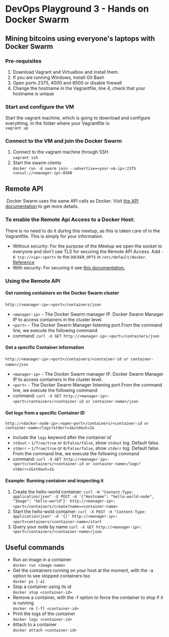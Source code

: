 # DevOps Playground 3 - Hands on Docker Swarm
## Mining bitcoins using everyone's laptops with Docker Swarm

### Pre-requisites
1. Download Vagrant and Virtualbox and install them.   
2. If you are running Windows, install Git Bash
3. Open ports 2375, 4000 and 8500 or disable firewall
4. Change the hostname in the Vagrantfile, line 4, check that your hostname is unique


### Start and configure the VM
Start the vagrant machine, which is going to download and configure everything. In the folder where your Vagrantfile is:  
`vagrant up`


### Connect to the VM and join the Docker Swarm
1. Connect to the vagrant machine through SSH  
  `vagrant ssh`
2. Start the swarm clients   
`docker run -d swarm join --advertise=<your-vm-ip>:2375 consul://<manager-ip>:8500`


## Remote API
​
Docker Swarm uses the same API calls as Docker. Visit [the API documentation](https://docs.docker.com/engine/reference/api) to get more details.
​
### To enable the Remote Api Access to a Docker Host:
There is no need to do it during this meetup, as this is taken care of in the Vagrantfile. This is simply for your information.
* Without security: For the purpose of the Meetup we open the socket to everyone and don't use TLS for securing the Remote API Access.
Add `-H tcp://<ip>:<port>` to the `DOCKER_OPTS` in `/etc/default/docker`.  
[Reference](http://www.virtuallyghetto.com/2014/07/quick-tip-how-to-enable-docker-remote-api.html)
* With security: For securing it see [this documentation.](https://coreos.com/os/docs/latest/customizing-docker.html)
​

### Using the Remote API
#### Get running containers on the Docker Swarm cluster
​
`http://<manager-ip>:<port>/containers/json`
* `<manager-ip>` - The Docker Swarm manager IP. Docker Swarm Manager IP to access containers in the cluster level.
* `<port>` - The Docker Swarm Manager listening port.
​
From the command line, we execute the following command
* command: `curl -X GET http://<manager-ip>:<port>/containers/json`
​

#### Get a specific Container information
​
`http://<manager-ip>:<port>/containers/<container-id or container-name>/json`
​
* `<manager-ip>` - The Docker Swarm manager IP. Docker Swarm Manager IP to access containers in the cluster level.
* `<port>` - The Docker Swarm Manager listening port.
​
From the command line, we execute the following command
* command: `curl -X GET http://<manager-ip>:<port>/containers/<container-id or container-name>/json`
​

#### Get logs from a specific Container ID

`http://<docker-node-ip>:<open-port>/containers/<container-id or container-name>/logs?stderr=1&stdout=1&`
* Include the `logs` keyword after the container id`
* `stdout` – `1/True/true` or `0/False/false`, show `stdout` log. Default false.
* `stderr` – `1/True/true` or `0/False/false`, show `stderr` log. Default false.
​
From the command line, we execute the following command
* command: `curl -X GET http://<manager-ip>:<port>/containers/<container-id or container-name>/logs?stderr=1&stdout=1&`
​

#### Example: Running container and inspecting it

1. Create the hello-world container:
`curl -H "Content-Type: application/json" -X POST -d '{"Hostname": "hello-world-node", "Image": "hello-world"}' http://<manager-ip>:<port>/containers/create?name=<container-name>`
​
2. Start the hello-wold container:
`curl -X POST -H "Content-Type: application/json" -d '{}' http://<manager-ip>:<port>containers/<container-name>/start`
​
3. Query your node by name
`curl -X GET http://<manager-ip>:<port>/containers/<container-name>/json`

## Useful commands
* Run an image in a container  
`docker run <image-name>`
* Get the containers running on your host at the moment, with the -a option to see stopped containers too  
`docker ps [-a]`
* Stop a container using its id  
`docker stop <container-id>`
* Remove a container, with the -f option to force the container to stop if it is running    
`docker rm [-f] <container-id>`
* Print the logs of the container  
`docker logs <container-id>`
* Attach to a container  
`docker attach <container-id>`
